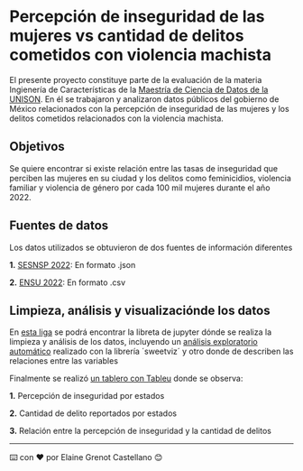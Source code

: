 # Percepción de inseguridad de las mujeres vs cantidad de delitos cometidos con violencia machista

El presente proyecto constituye parte de la evaluación de la materia Ingienería de Características de la [Maestría de Ciencia de Datos de la UNISON](https://mcd.unison.mx/).
En él se trabajaron y analizaron datos públicos del gobierno de México relacionados con la percepción de inseguridad de las mujeres y los delitos cometidos relacionados con la violencia machista.

## Objetivos
Se quiere encontrar si existe relación entre las tasas de inseguridad que perciben las mujeres en su ciudad y los delitos como feminicidios, violencia familiar y violencia de 
género por cada 100 mil mujeres durante el año 2022.

## Fuentes de datos
Los datos utilizados se obtuvieron de dos fuentes de información diferentes

**1.** [SESNSP 2022](https://datamexico.org/es/vizbuilder?cube=sesnsp_crimes&cuts%5B0%5D=Geography.State%2C26&cuts%5B1%5D=Type.Crime+Type%2C202%2C502&cuts%5B2%5D=Date.Year%2C2022&drilldowns%5B0%5D=Date.Year&drilldowns%5B1%5D=Geography.State&drilldowns%5B2%5D=Type.Crime+Type&drilldowns%5B3%5D=Geography.Municipality&locale=es&measures%5B0%5D=Value): En formato .json

**2.** [ENSU 2022](https://www.inegi.org.mx/programas/ensu): En formato .csv

## Limpieza, análisis y visualizaciónde los datos

En [esta liga](https://github.com/Lay94/mcd-unison-proyecto_integrador/blob/main/analizando_datos.ipynb) se podrá encontrar la libreta de jupyter dónde se realiza la
limpieza y análisis de los datos, incluyendo un [análisis exploratorio automático](https://github.com/Lay94/mcd-unison-proyecto_integrador/blob/main/eda-sweetview.html) realizado con la librería ´sweetviz´ y otro donde de describen las relaciones entre las variables

Finalmente se realizó [un tablero con Tableu](https://public.tableau.com/views/PercepcindeinseguridaddemujeresVsDelitosdeviolenciamachistas/Dashboard1?:language=es-ES&publish=yes&:display_count=n&:origin=viz_share_link
) donde se observa:

**1.** Percepción de inseguridad por estados

**2.** Cantidad de delito reportados por estados

**3.** Relación entre la percepción de inseguridad y la cantidad de delitos





---
⌨️ con ❤️ por Elaine Grenot Castellano 😊



